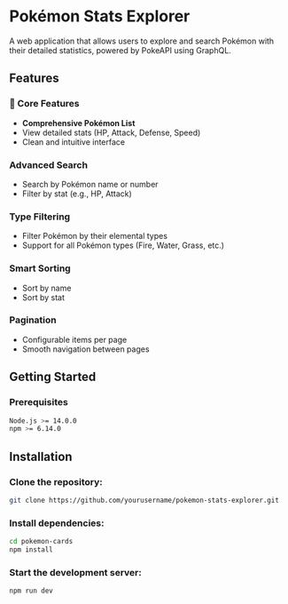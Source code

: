 
# Pokémon Stats Explorer

A web application that allows users to explore and search Pokémon with their detailed statistics, powered by PokeAPI using GraphQL.

## Features

### 🎯 Core Features

- **Comprehensive Pokémon List**
 - View detailed stats (HP, Attack, Defense, Speed)
 - Clean and intuitive interface

 ### **Advanced Search**
 - Search by Pokémon name or number
 - Filter by stat (e.g., HP, Attack)

 ### **Type Filtering**
 - Filter Pokémon by their elemental types
 - Support for all Pokémon types (Fire, Water, Grass, etc.)

 ### **Smart Sorting**
 - Sort by name 
 - Sort by stat 


 ### **Pagination**
 - Configurable items per page
 - Smooth navigation between pages


## Getting Started

### Prerequisites

```bash
Node.js >= 14.0.0
npm >= 6.14.0
```
## Installation

### Clone the repository:

```bash
git clone https://github.com/yourusername/pokemon-stats-explorer.git
```
### Install dependencies:
```bash
cd pokemon-cards
npm install
```
### Start the development server:
```bash
npm run dev
```
